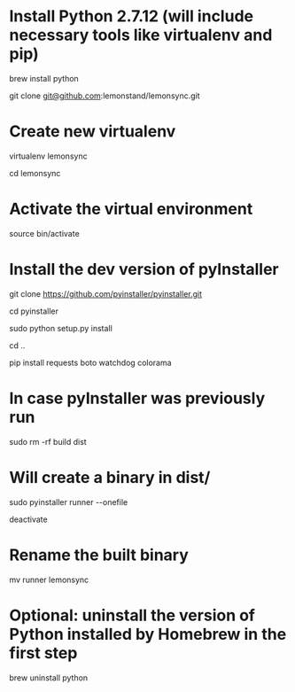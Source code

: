 # Install Python 2.7.12 (will include necessary tools like virtualenv and pip) 

brew install python

git clone git@github.com:lemonstand/lemonsync.git

# Create new virtualenv

virtualenv lemonsync

cd lemonsync

# Activate the virtual environment

source bin/activate

# Install the dev version of pyInstaller

git clone https://github.com/pyinstaller/pyinstaller.git

cd pyinstaller

sudo python setup.py install

cd ..

pip install requests boto watchdog colorama

# In case pyInstaller was previously run

sudo rm -rf build dist

# Will create a binary in dist/

sudo pyinstaller runner --onefile

deactivate

# Rename the built binary

mv runner lemonsync

# Optional: uninstall the version of Python installed by Homebrew in the first step

brew uninstall python
